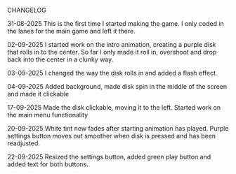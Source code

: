 CHANGELOG

31-08-2025
This is the first time I started making the game. I only coded in the lanes for the main game and left it there.

02-09-2025
I started work on the intro animation, creating a purple disk that rolls in to the center. So far I only made it roll in, overshoot and drop back into the center in a clunky way.

03-09-2025
I changed the way the disk rolls in and added a flash effect.

04-09-2025
Added background, made disk spin in the middle of the screen and made it clickable

17-09-2025
Made the disk clickable, moving it to the left. Started work on the main menu functionality

20-09-2025
White tint now fades after starting animation has played. Purple settings button moves out smoother when disk is pressed and has been readjusted.

22-09-2025
Resized the settings button, added green play button and added text for both buttons.
